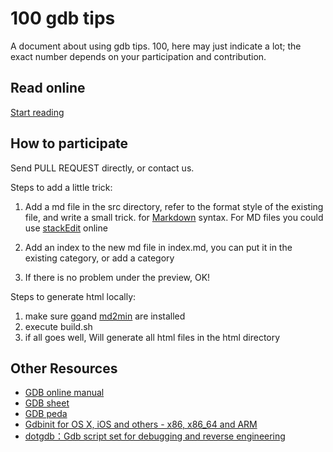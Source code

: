 # 100 gdb tips

A document about using gdb tips. 100, here may just indicate a lot; the exact number depends on your participation and contribution.

## Read online

[Start reading](<https://github.com/jay51/100-gdb-tips/blob/master/src/index.md>)

## How to participate

Send PULL REQUEST directly, or contact us.

Steps to add a little trick:

1. Add a md file in the src directory, refer to the format style of the existing file, and write a small trick.
for [Markdown](https://help.github.com/en/github/writing-on-github/basic-writing-and-formatting-syntax) syntax.
For MD files you could use [stackEdit](https://stackedit.io/) online 

2. Add an index to the new md file in index.md, you can put it in the existing category, or add a category
3. If there is no problem under the preview, OK!

Steps to generate html locally:

1. make sure [go](http://code.google.com/p/go)and [md2min](https://github.com/fairlyblank/md2min) are installed
2. execute build.sh
3. if all goes well, Will generate all html files in the html directory

 
## Other Resources

- [GDB online manual](https://sourceware.org/gdb/onlinedocs/gdb)
- [GDB sheet](https://github.com/jay51/100-gdb-tips/blob/master/refcard.pdf)
- [GDB peda](https://github.com/longld/peda)
- [Gdbinit for OS X, iOS and others - x86, x86_64 and ARM](https://github.com/gdbinit/Gdbinit)
- [dotgdb：Gdb script set for debugging and reverse engineering](https://github.com/dholm/dotgdb)


